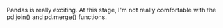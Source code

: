Pandas is really exciting. At this stage, I'm not really comfortable with the pd.join() and pd.merge() functions.